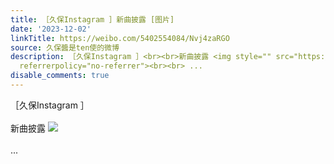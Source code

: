 ```yaml
---
title: ［久保Instagram ］新曲披露 [图片]
date: '2023-12-02'
linkTitle: https://weibo.com/5402554084/Nvj4zaRGO
source: 久保醬是ten使的微博
description: ［久保Instagram ］<br><br>新曲披露 <img style="" src="https://tvax4.sinaimg.cn/large/005TCz76gy1hkfrpbjkduj30u01gdq7z.jpg"
  referrerpolicy="no-referrer"><br><br> ...
disable_comments: true
---
```

［久保Instagram ］<br><br>新曲披露 <img style="" src="https://tvax4.sinaimg.cn/large/005TCz76gy1hkfrpbjkduj30u01gdq7z.jpg" referrerpolicy="no-referrer"><br><br> ...